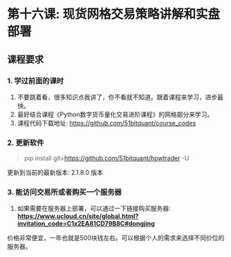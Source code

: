 # 第十六课: 现货网格交易策略讲解和实盘部署

## 课程要求


### 1. 学过前面的课时

1. 不要跳着看，很多知识点我讲了，你不看就不知道。跟着课程来学习，进步最快。
2. 最好结合课程《Python数字货币量化交易进阶课程》的网格部分来学习。
3. 课程代码下载地址: https://github.com/51bitquant/course_codes

### 2. 更新软件

> pip install git+https://github.com/51bitquant/howtrader -U

更新到当前的最新版本: 2.1.8.0 版本 


### 3. 能访问交易所或者购买一个服务器

1. 如果需要在服务器上部署，可以通过一下链接购买服务器:
   **https://www.ucloud.cn/site/global.html?invitation_code=C1x2EA81CD79B8C#dongjing**
   
  价格非常便宜，一年也就是500块钱左右。可以根据个人的需求来选择不同价位的服务器。


